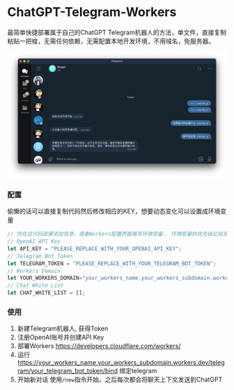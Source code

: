 # ChatGPT-Telegram-Workers

最简单快捷部署属于自己的ChatGPT Telegram机器人的方法，单文件，直接复制粘贴一把梭，无需任何依赖，无需配置本地开发环境，不用域名，免服务器。

![](./demo.jpg)

### 配置

偷懒的话可以直接复制代码然后修改相应的KEY，想要动态变化可以设置成环境变量
```js
// 你在这代码直接添加信息，或者Workers配置界面填写环境变量， 环境变量的优先级比较高
// OpenAI API Key
let API_KEY = "PLEASE_REPLACE_WITH_YOUR_OPENAI_API_KEY";
// Telegram Bot Token
let TELEGRAM_TOKEN = "PLEASE_REPLACE_WITH_YOUR_TELEGRAM_BOT_TOKEN";
// Workers Domain
let YOUR_WORKERS_DOMAIN="your_workers_name.your_workers_subdomain.workers.dev"
// Chat White List
let CHAT_WHITE_LIST = [];
```

### 使用

1. 新建Telegram机器人, 获得Token
2. 注册OpenAI账号并创建API Key
3. 部署Workers https://developers.cloudflare.com/workers/
4. 运行 https://your_workers_name.your_workers_subdomain.workers.dev/telegram/your_telegram_bot_token/bind 绑定telegram
5. 开始新对话
使用`/new`指令开始，之后每次都会将聊天上下文发送到ChatGPT
